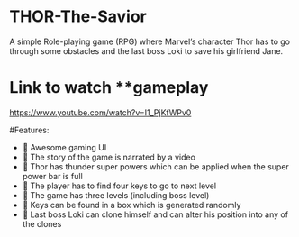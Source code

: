 # THOR-The-Savior
<p>
A simple Role-playing game (RPG) where Marvel’s character Thor has to go through some obstacles and the last boss Loki to save his girlfriend Jane.
</p>

# Link to watch **gameplay
 https://www.youtube.com/watch?v=I1_PjKfWPv0
 
 #Features:
 
 - 	Awesome gaming UI
 - 	The story of the game is narrated by a video
 - 	Thor has thunder super powers which can be applied when the super power bar is full 
 - 	The player has to find four keys to go to next level
 - 	The game has three levels (including boss level)
 - 	Keys can be found in a box which is generated randomly 
 - 	Last boss Loki can clone himself and can alter his position into any of the clones

